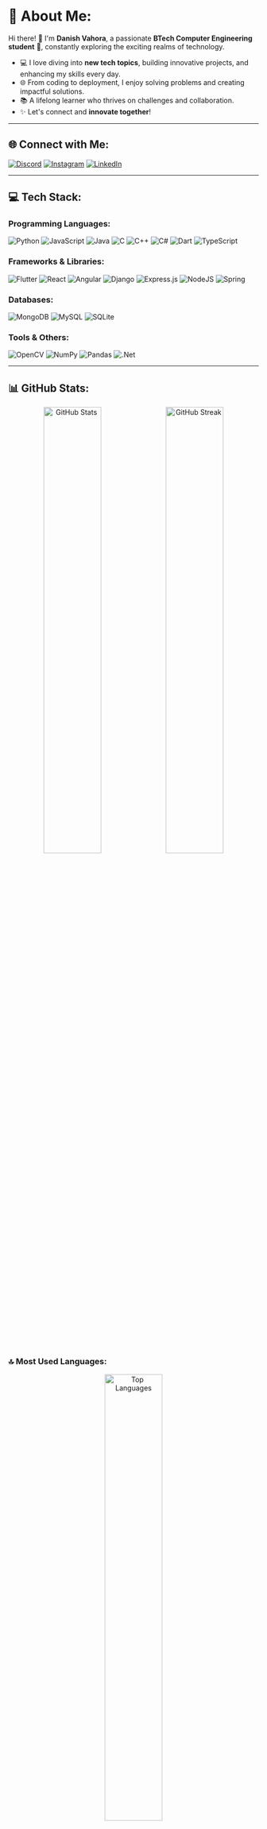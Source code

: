 # 🌟 About Me:
Hi there! 👋 I'm **Danish Vahora**, a passionate **BTech Computer Engineering student** 🚀, constantly exploring the exciting realms of technology. 

- 💻 I love diving into **new tech topics**, building innovative projects, and enhancing my skills every day.  
- 🌐 From coding to deployment, I enjoy solving problems and creating impactful solutions.  
- 📚 A lifelong learner who thrives on challenges and collaboration.  
- ✨ Let's connect and **innovate together**!

---

## 🌐 Connect with Me:
[![Discord](https://img.shields.io/badge/Discord-%237289DA.svg?style=for-the-badge&logo=discord&logoColor=white)](https://discord.gg/7WBctwKV) 
[![Instagram](https://img.shields.io/badge/Instagram-%23E4405F.svg?style=for-the-badge&logo=instagram&logoColor=white)](https://instagram.com/vhora_danish) 
[![LinkedIn](https://img.shields.io/badge/LinkedIn-%230077B5.svg?style=for-the-badge&logo=linkedin&logoColor=white)](https://www.linkedin.com/in/danish-vahora-8b3b6b262/) 

---

## 💻 Tech Stack:
### Programming Languages:
![Python](https://img.shields.io/badge/python-3670A0?style=for-the-badge&logo=python&logoColor=ffdd54) 
![JavaScript](https://img.shields.io/badge/javascript-%23323330.svg?style=for-the-badge&logo=javascript&logoColor=%23F7DF1E) 
![Java](https://img.shields.io/badge/java-%23ED8B00.svg?style=for-the-badge&logo=openjdk&logoColor=white) 
![C](https://img.shields.io/badge/c-%2300599C.svg?style=for-the-badge&logo=c&logoColor=white) 
![C++](https://img.shields.io/badge/c++-%2300599C.svg?style=for-the-badge&logo=c%2B%2B&logoColor=white) 
![C#](https://img.shields.io/badge/c%23-%23239120.svg?style=for-the-badge&logo=csharp&logoColor=white) 
![Dart](https://img.shields.io/badge/dart-%230175C2.svg?style=for-the-badge&logo=dart&logoColor=white) 
![TypeScript](https://img.shields.io/badge/typescript-%23007ACC.svg?style=for-the-badge&logo=typescript&logoColor=white)

### Frameworks & Libraries:
![Flutter](https://img.shields.io/badge/Flutter-%2302569B.svg?style=for-the-badge&logo=Flutter&logoColor=white) 
![React](https://img.shields.io/badge/react-%2320232a.svg?style=for-the-badge&logo=react&logoColor=%2361DAFB) 
![Angular](https://img.shields.io/badge/angular-%23DD0031.svg?style=for-the-badge&logo=angular&logoColor=white) 
![Django](https://img.shields.io/badge/django-%23092E20.svg?style=for-the-badge&logo=django&logoColor=white) 
![Express.js](https://img.shields.io/badge/express.js-%23404d59.svg?style=for-the-badge&logo=express&logoColor=%2361DAFB) 
![NodeJS](https://img.shields.io/badge/node.js-6DA55F?style=for-the-badge&logo=node.js&logoColor=white) 
![Spring](https://img.shields.io/badge/spring-%236DB33F.svg?style=for-the-badge&logo=spring&logoColor=white) 

### Databases:
![MongoDB](https://img.shields.io/badge/MongoDB-%234ea94b.svg?style=for-the-badge&logo=mongodb&logoColor=white) 
![MySQL](https://img.shields.io/badge/mysql-4479A1.svg?style=for-the-badge&logo=mysql&logoColor=white) 
![SQLite](https://img.shields.io/badge/sqlite-%2307405e.svg?style=for-the-badge&logo=sqlite&logoColor=white)

### Tools & Others:
![OpenCV](https://img.shields.io/badge/opencv-%23white.svg?style=for-the-badge&logo=opencv&logoColor=white) 
![NumPy](https://img.shields.io/badge/numpy-%23013243.svg?style=for-the-badge&logo=numpy&logoColor=white) 
![Pandas](https://img.shields.io/badge/pandas-%23150458.svg?style=for-the-badge&logo=pandas&logoColor=white) 
![.Net](https://img.shields.io/badge/.NET-5C2D91?style=for-the-badge&logo=.net&logoColor=white) 

---

## 📊 GitHub Stats:
<div align="center">
  <img src="https://github-readme-stats.vercel.app/api?username=DanishVahora&theme=dark&hide_border=false&include_all_commits=true&count_private=true" alt="GitHub Stats" width="48%"/> 
  <img src="https://github-readme-streak-stats.herokuapp.com/?user=DanishVahora&theme=dark&hide_border=false" alt="GitHub Streak" width="48%"/> 
</div>
<br/>

### 🔝 Most Used Languages:
<div align="center">
  <img src="https://github-readme-stats.vercel.app/api/top-langs/?username=DanishVahora&theme=dark&hide_border=false&layout=compact" alt="Top Languages" width="48%"/>
</div>

---

## 🏆 Top Contributed Repositories:
![GitHub Contributions](https://github-contributor-stats.vercel.app/api?username=DanishVahora&limit=5&theme=dark&combine_all_yearly_contributions=true)

---

[![Visitor Count](https://visitcount.itsvg.in/api?id=DanishVahora&icon=0&color=1)](https://visitcount.itsvg.in)
